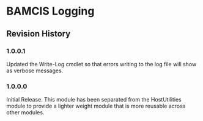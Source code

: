 # BAMCIS Logging

## Revision History

### 1.0.0.1
Updated the Write-Log cmdlet so that errors writing to the log file will show as verbose messages.

### 1.0.0.0
Initial Release. This module has been separated from the HostUtilities module to provide a lighter weight module that is more reusable across other modules.